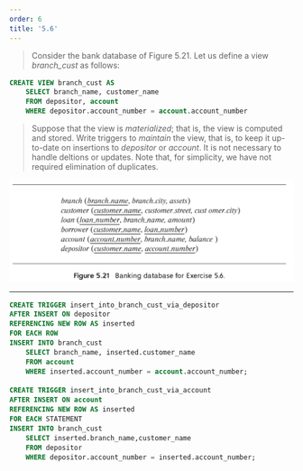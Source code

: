 ```yaml
---
order: 6
title: '5.6'
---
```

> Consider the bank database of Figure 5.21. Let us define a view _branch_cust_ as 
> follows: 
```sql
CREATE VIEW branch_cust AS 
    SELECT branch_name, customer_name
    FROM depositor, account
    WHERE depositor.account_number = account.account_number
```
> Suppose that the view is _materialized_; that is, the view is computed and stored.
> Write triggers to _maintain_ the view, that is, to keep it up-to-date on insertions
> to _depositor_ or _account_. It is not necessary to handle deltions or updates. 
> Note that, for simplicity, we have not required elimination of duplicates.

<img src="Figure_5.21.png"/>

--------------------------------

```sql
CREATE TRIGGER insert_into_branch_cust_via_depositor
AFTER INSERT ON depositor
REFERENCING NEW ROW AS inserted
FOR EACH ROW
INSERT INTO branch_cust
    SELECT branch_name, inserted.customer_name
    FROM account
    WHERE inserted.account_number = account.account_number;

CREATE TRIGGER insert_into_branch_cust_via_account
AFTER INSERT ON account
REFERENCING NEW ROW AS inserted
FOR EACH STATEMENT
INSERT INTO branch_cust
    SELECT inserted.branch_name,customer_name
    FROM depositor
    WHERE depositor.account_number = inserted.account_number;
```